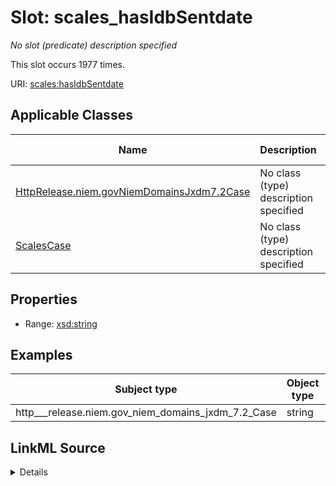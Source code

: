 

# Slot: scales_hasIdbSentdate


_No slot (predicate) description specified_






This slot occurs 1977 times.


URI: [scales:hasIdbSentdate](http://schemas.scales-okn.org/rdf/scales#hasIdbSentdate)



<!-- no inheritance hierarchy -->





## Applicable Classes

| Name | Description | Modifies Slot |
| --- | --- | --- |
| [HttpRelease.niem.govNiemDomainsJxdm7.2Case](../classes/HttpRelease.niem.govNiemDomainsJxdm7.2Case.md) | No class (type) description specified |  yes  |
| [ScalesCase](../classes/ScalesCase.md) | No class (type) description specified |  no  |







## Properties

* Range: [xsd:string](http://www.w3.org/2001/XMLSchema#string)






## Examples

| Subject type | Object type | Example subject | Example object | Occurrences |
| --- | --- | --- | --- | --- |
| http___release.niem.gov_niem_domains_jxdm_7.2_Case | string | scales:CriminalCase | 01/01/1900 | 1977 |




## LinkML Source

<details>

```yaml
name: scales_hasIdbSentdate
annotations:
  count:
    tag: count
    value: 1977
description: No slot (predicate) description specified
examples:
- object:
    example_object: 01/01/1900
    example_object_type: string
    example_predicate: scales:hasIdbSentdate
    example_subject: scales:CriminalCase
    example_subject_type: http___release.niem.gov_niem_domains_jxdm_7.2_Case
from_schema: scales-kg
rank: 1000
slot_uri: scales:hasIdbSentdate
alias: scales_hasIdbSentdate
domain_of:
- http___release.niem.gov_niem_domains_jxdm_7.2_Case
- scales_Case
range: string

```
</details>
